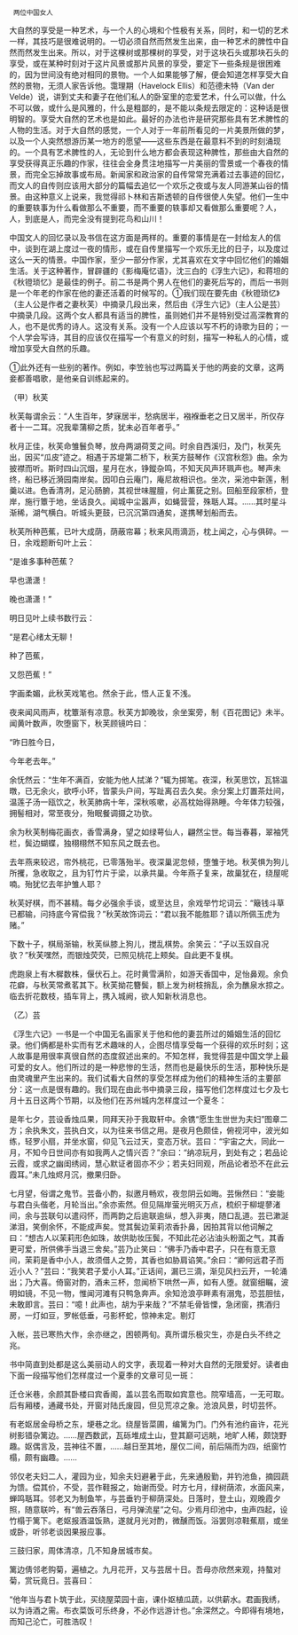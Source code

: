      两位中国女人 

   大自然的享受是一种艺术，与一个人的心境和个性极有关系，同时，和一切的艺术一样，其技巧是很难说明的。一切必须自然而然发生出来，由一种艺术的脾性中自然而然发生出来。所以，对于这棵树或那棵树的享受，对于这块石头或那块石头的享受，或在某种时刻对于这片风景或那片风景的享受，要定下一些条规是很困难的，因为世间没有绝对相同的景物。一个人如果能够了解，便会知道怎样享受大自然的景物，无须人家告诉他。霭理期（Havelock Ellis）和范德未特（Van der Velde）说，讲到丈夫和妻子在他们私人的卧室里的恋爱艺术，什么可以做，什么不可以做，或什么是风雅的，什么是粗鄙的，是不能以条规去限定的：这种话是很明智的。享受大自然的艺术也是如此。最好的办法也许是研究那些具有艺术脾性的人物的生活。对于大自然的感觉，一个人对于一年前所看见的一片美景所做的梦，以及一个人突然想游历某一地方的愿望——这些东西是在最意料不到的时刻涌现的。一个具有艺术脾性的人，无论到什么地方都会表现这种脾性，那些由大自然的享受获得真正乐趣的作家，往往会全身贯注地描写一片美丽的雪景或一个春夜的情景，而完全忘掉故事或布局。新闻家和政治家的自传常常充满着过去事迹的回忆，而文人的自传则应该用大部分的篇幅去追忆一个欢乐之夜或与友人同游某山谷的情景。由这种意义上说来，我觉得祁卜林和吉斯透顿的自传很使人失望。他们一生中的重要轶事为什么看做那么不重要，而不重要的轶事却又看做那么重要呢？人，人，到底是人，而完全没有提到花鸟和山川！ 

   中国文人的回忆录以及书信在这方面是两样的。重要的事情是在一封给友人的信中，谈到在湖上度过一夜的情形，或在自传里描写一个欢乐无比的日子，以及度过这么一天的情景。中国作家，至少一部分作家，尤其喜欢在文字中回忆他们的婚姻生活。关于这种著作，冒辟疆的《影梅庵忆语》，沈三白的《浮生六记》，和蒋坦的《秋镫琐忆》是最佳的例子。前二书是两个男人在他们的妻死后写的，而后一书则是一个年老的作家在他的妻还活着的时候写的。①我们现在要先由《秋镫琐忆》（主人公是作者之妻秋芙）中摘录几段出来，然后由《浮生六记》（主人公是芸）中摘录几段。这两个女人都具有适当的脾性，虽则她们并不是特别受过高深教育的人，也不是优秀的诗人。这没有关系。没有一个人应该以写不朽的诗歌为目的；一个人学会写诗，其目的应该仅在描写一个有意义的时刻，描写一种私人的心情，或增加享受大自然的乐趣。 

   ①此外还有一些别的著作。例如，李笠翁也写过两篇关于他的两妾的文章，这两妾都善唱歌，是他亲自训练起来的。

   （甲）秋芙

   秋芙每谓余云：“人生百年，梦寐居半，愁病居半，襁褓垂老之日又居半，所仅存者十一二耳。况我辈蒲柳之质，犹未必百年者乎。” 

   秋月正佳，秋芙命雏鬟负琴，放舟两湖荷芰之间。时余自西溪归，及门，秋芙先出，因买“瓜皮”迹之。相遇于苏堤第二桥下，秋芙方鼓琴作《汉宫秋怨》曲。余为披襟而听。斯时四山沉烟，星月在水，铮鏦杂鸣，不知天风声环珮声也。琴声未终，船已移近漪园南岸矣。因叩白云庵门，庵尼故相识也。坐次，采池中新莲，制羹以进。色香清冽，足沁肠腑，其视世味腥膻，何止薰莸之别。回船至段家桥，登岸，施行簟于地，坐话良久。闻城中尘嚣声，如蝇营营，殊聒人耳。……其时星斗渐稀，湖气横白。听城头更鼓，已沉沉第四通矣，遂携琴划船而去。 

   秋芙所种芭蕉，已叶大成荫，荫蔽帘幕；秋来风雨滴沥，枕上闻之，心与俱碎。一日，余戏题断句叶上云： 

   “是谁多事种芭蕉？ 

   早也潇潇！ 

   晚也潇潇！” 

   明日见叶上续书数行云： 

   “是君心绪太无聊！ 

   种了芭蕉， 

   又怨芭蕉！” 

   字画柔媚，此秋芙戏笔也。然余于此，悟人正复不浅。 

   夜来闻风雨声，枕簟渐有凉意。秋芙方卸晚妆，余坐案旁，制《百花图记》未半。闻黄叶数声，吹堕窗下，秋芙顾镜吟曰： 

   “昨日胜今日， 

   今年老去年。” 

   余怃然云：“生年不满百，安能为他人拭涕？”辄为掷笔。夜深，秋芙思饮，瓦铞温暾，已无余火，欲呼小环，皆蒙头户间，写趾离召去久矣。余分案上灯置茶灶间，温莲子汤一瓯饮之，秋芙肺病十年，深秋咳嗽，必高枕始得熟睡。今年体力较强，拥髻相对，常至夜分，殆眠餐调摄之功欤。 

   余为秋芙制梅花画衣，香雪满身，望之如绿萼仙人，翩然尘世。每当春暮，翠袖凭栏，鬓边蝴蝶，独栩栩然不知东风之既去也。 

   去年燕来较迟，帘外桃花，已零落殆半。夜深巢泥忽倾，堕雏于地。秋芙惧为狗儿所攫，急收取之，且为钉竹片于梁，以承共巢。今年燕子复来，故巢犹在，绕屋呢喃。殆犹忆去年护雏人耶？ 

   秋芙好棋，而不甚精。每夕必强余手谈，或至达旦，余戏举竹坨词云：“簸钱斗草已都输，问持底今宵偿我？”秋芙故饰词云：“君以我不能胜耶？请以所佩玉虎为赌。” 

   下数十子，棋局渐输，秋芙纵膝上狗儿，搅乱棋势。余笑云：“子以玉奴自况欤？”秋芙嘿然，而银烛荧荧，已照见桃花上颊矣。自此更不复棋。 

   虎跑泉上有木樨数株，偃伏石上。花时黄雪满阶，如游天香国中，足怡鼻观。余负花癖，与秋芙常煮茗其下。秋芙拗花簪鬓，额上发为树枝捎乱，余为醮泉水掠之。临去折花数枝，插车背上，携入城阙，欲人知新秋消息也。 

   （乙）芸

   《浮生六记》一书是一个中国无名画家关于他和他的妻芸所过的婚姻生活的回忆录。他们俩都是朴实而有艺术趣味的人，企图尽情享受每一个获得的欢乐时刻；这人故事是用很率真很自然的态度叙述出来的。不知怎样，我觉得芸是中国文学上最可爱的女人。他们所过的是一种悲惨的生活，然而也是最快乐的生活，那种快乐是由灵魂里产生出来的。我们试看大自然的享受怎样成为他们的精神生活的主要部分：这一点是很有趣的。我们现在由此书中摘录三段，描写他们怎样度过七夕及七月十五日这两个节期，以及他们在苏州城内怎样度过一个夏冬： 

   是年七夕，芸设香烛瓜果，同拜天孙于我取轩中。余镌“愿生生世世为夫妇”图章二方；余执朱文，芸执白文，以为往来书信之用。是夜月色颇佳，俯视河中，波光如练，轻罗小扇，并坐水窗，仰见飞云过天，变态万状。芸曰：“宇宙之大，同此一月，不知今日世间亦有如我两人之情兴否？”余曰：“纳凉玩月，到处有之；若品论云霞，或求之幽闺绣闼，慧心默证者固亦不少；若夫妇同观，所品论者恐不在此云霞耳。”未几烛烬月沉，撤果归卧。 

   七月望，俗谓之鬼节。芸备小酌，拟邀月畅欢，夜忽阴云如晦。芸愀然曰：“妾能与君白头偕老，月轮当出。”余亦索然。但见隔岸萤光明灭万点，梳织于柳堤蓼渚间，余与芸联句以遣闷怀，而两韵之后逾联逾纵，想入非夷，随口乱道。芸已漱涎涕泪，笑倒余怀，不能成声矣。觉其鬓边茉莉浓香扑鼻，因拍其背以他词解之曰：“想古人以茉莉形色如珠，故供助妆压鬓，不知此花必沾油头粉面之气，其香更可爱，所供佛手当退三舍矣。”芸乃止笑曰：“佛手乃香中君子，只在有意无意间，茉莉是香中小人，故须借人之势，其香也如胁肩谄笑。”余曰：“卿何远君子而近小人？”芸曰：“我笑君子爱小人耳。”正话间，漏已三滴，渐见风扫云开，一轮涌出；乃大喜。倚窗对酌，酒未三杯，忽闻桥下哄然一声，如有人堕。就窗细瞩，波明如镜，不见一物，惟闻河滩有只鸭急奔声。余知沧浪亭畔素有溺鬼，恐芸胆怯，未敢即言。芸曰：“噫！此声也，胡为乎来哉？”不禁毛骨皆慄，急闭窗，携酒归房，一灯如豆，罗帐低垂，弓影杯蛇，惊神未定。剔灯 

   入帐，芸已寒热大作，余亦继之，困顿两旬。真所谓乐极灾生，亦是白头不终之兆。 

   书中简直到处都是这么美丽动人的文字，表现着一种对大自然的无限爱好。读者由下面一段描写他们怎样度过一个夏季的文章可见一斑： 

   迁仓米巷，余颜其卧楼曰宾香阁，盖以芸名而取如宾意也。院窄墙高，一无可取。后有厢楼，通藏书处，开窗对陆氏废园，但见荒凉之象。沧浪风景，时切芸怀。 

   有老妪居金母桥之东，埂巷之北。绕屋皆菜圃，编篱为门。门外有池约亩许，花光树影错杂篱边。……屋西数武，瓦砾堆成土山，登其巅可远眺，地旷人稀，颇饶野趣。妪偶言及，芸神往不置，……越日至其地，屋仅二间，前后隔而为四，纸窗竹榻，颇有幽趣。…… 

   邻仅老夫妇二人，灌园为业，知余夫妇避暑于此，先来通殷勤，并钓池鱼，摘园蔬为馈。偿其价，不受，芸作鞋报之，始谢而受。时方七月，绿树荫浓，水面风来，蝉鸣聒耳。邻老又为制鱼竿，与芸垂钓于柳荫深处。日落时，登土山，观晚霞夕照，随意联吟，有“兽云吞落日，弓月弹流星”之句。少焉月印池中，虫声四起，设竹榻于篱下。老妪报酒温饭熟，遂就月光对酌，微醺而饭。浴罢则凉鞋蕉扇，或坐或卧，听邻老谈因果报应事。 

   三鼓归家，周体清凉，几不知身居城市矣。 

   篱边倩邻老购菊，遍植之。九月花开，又与芸居十日。吾母亦欣然来观，持螯对菊，赏玩竟日。芸喜曰： 

   “他年当与君卜筑于此，买绕屋菜园十亩，课仆妪植瓜蔬，以供薪水。君画我绣，以为诗酒之需。布衣菜饭可乐终身，不必作远游计也。”余深然之。今即得有境地，而知己沦亡，可胜浩叹！ 


